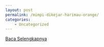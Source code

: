 ```yaml
---
layout: post
permalink: /mimpi-dikejar-harimau-orange/
categories:
    - Uncategorized
---
```


[Baca Selengkapnya](/06)